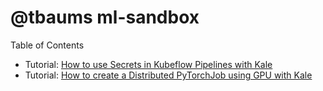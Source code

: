 # @tbaums ml-sandbox

Table of Contents
- Tutorial: [How to use Secrets in Kubeflow Pipelines with Kale](/tutorial-kf-secrets/)
- Tutorial: [How to create a Distributed PyTorchJob using GPU with Kale](/tutorial-distributed-pytorch)
